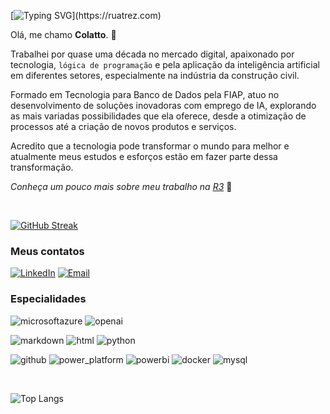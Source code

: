 [![Typing SVG](https://readme-typing-svg.demolab.com?font=Fira+Code&size=30&pause=1000&color=04D3F7&random=false&width=435&lines=Build+Your+Future!)](https://ruatrez.com)

Olá, me chamo **Colatto**. 🧊

Trabalhei por quase uma década no mercado digital, apaixonado por tecnologia, `lógica de programação` e pela aplicação da inteligência artificial em diferentes setores, especialmente na indústria da construção civil.

Formado em Tecnologia para Banco de Dados pela FIAP, atuo no desenvolvimento de soluções inovadoras com emprego de IA, explorando as mais variadas possibilidades que ela oferece, desde a otimização de processos até a criação de novos produtos e serviços.

Acredito que a tecnologia pode transformar o mundo para melhor e atualmente meus estudos e esforços estão em fazer parte dessa transformação.

*Conheça um pouco mais sobre meu trabalho na [R3](https://ruatrez.com)* 🌱

<br>

[![GitHub Streak](https://streak-stats.demolab.com?user=colatto&theme=black-ice&locale=pt_BR&date_format=j%20M%5B%20Y%5D&card_width=519)](https://ruatrez.com)

### Meus contatos

[![LinkedIn](https://img.shields.io/badge/LinkedIn-222?style=for-the-badge&logo=linkedin&logoColor=0E76A8)](https://www.linkedin.com/in/colatto/) [![Email](https://img.shields.io/badge/email-222?style=for-the-badge&logo=gmail&logoColor=orange)](mailto:hello@ruatrez.com)

### Especialidades

![microsoftazure](https://img.shields.io/badge/azure_ai-blue?style=for-the-badge&logo=microsoftazure) ![openai](https://img.shields.io/badge/chatgpt-222?style=for-the-badge&logo=openai)

![markdown](https://img.shields.io/badge/markdown-222?style=for-the-badge&logo=markdown) ![html](https://img.shields.io/badge/html-222?style=for-the-badge&logo=html5) ![python](https://img.shields.io/badge/python-222?style=for-the-badge&logo=python)

![github](https://img.shields.io/badge/github-222?style=for-the-badge&logo=github) ![power_platform](https://img.shields.io/badge/power_platform-blue?style=for-the-badge&logo=microsoft) ![powerbi](https://img.shields.io/badge/power_bi-222?style=for-the-badge&logo=powerbi) ![docker](https://img.shields.io/badge/docker-222?style=for-the-badge&logo=docker) ![mysql](https://img.shields.io/badge/mysql-222?style=for-the-badge&logo=mysql) 



<br>

![Top Langs](https://github-readme-stats-git-masterrstaa-rickstaa.vercel.app/api/top-langs/?username=colatto&layout=compact&bg_color=000&border_color=FFF&title_color=ffffff&text_color=FFF)
